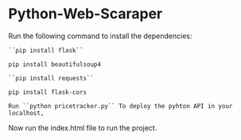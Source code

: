 # Python-Web-Scaraper

Run the following command to install the dependencies:
```
``pip install flask``
```
``pip install beautifulsoup4``
```
``pip install requests``
```
``pip install flask-cors``
```
Run ``python pricetracker.py`` To deploy the pyhton API in your localhost,
```
Now run the index.html file to run the project.
